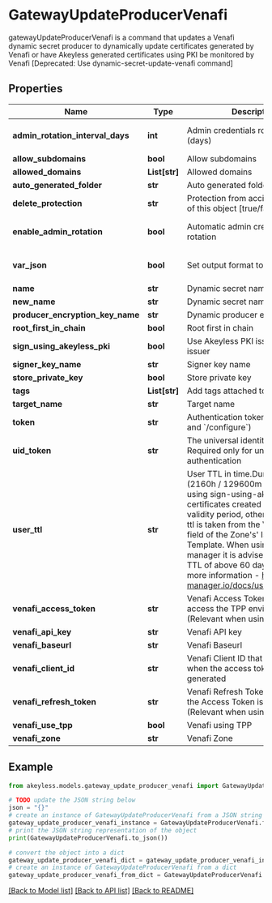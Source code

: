 # GatewayUpdateProducerVenafi

gatewayUpdateProducerVenafi is a command that updates a Venafi dynamic secret producer to dynamically update certificates generated by Venafi or have Akeyless generated certificates using PKI be monitored by Venafi [Deprecated: Use dynamic-secret-update-venafi command]

## Properties

Name | Type | Description | Notes
------------ | ------------- | ------------- | -------------
**admin_rotation_interval_days** | **int** | Admin credentials rotation interval (days) | [optional] [default to 0]
**allow_subdomains** | **bool** | Allow subdomains | [optional] 
**allowed_domains** | **List[str]** | Allowed domains | [optional] 
**auto_generated_folder** | **str** | Auto generated folder | [optional] 
**delete_protection** | **str** | Protection from accidental deletion of this object [true/false] | [optional] 
**enable_admin_rotation** | **bool** | Automatic admin credentials rotation | [optional] [default to False]
**var_json** | **bool** | Set output format to JSON | [optional] [default to False]
**name** | **str** | Dynamic secret name | 
**new_name** | **str** | Dynamic secret name | [optional] 
**producer_encryption_key_name** | **str** | Dynamic producer encryption key | [optional] 
**root_first_in_chain** | **bool** | Root first in chain | [optional] 
**sign_using_akeyless_pki** | **bool** | Use Akeyless PKI issuer or Venafi issuer | [optional] 
**signer_key_name** | **str** | Signer key name | [optional] 
**store_private_key** | **bool** | Store private key | [optional] 
**tags** | **List[str]** | Add tags attached to this object | [optional] 
**target_name** | **str** | Target name | [optional] 
**token** | **str** | Authentication token (see &#x60;/auth&#x60; and &#x60;/configure&#x60;) | [optional] 
**uid_token** | **str** | The universal identity token, Required only for universal_identity authentication | [optional] 
**user_ttl** | **str** | User TTL in time.Duration format (2160h / 129600m / etc...). When using sign-using-akeyless-pki certificates created will have this validity period, otherwise the user-ttl is taken from the Validity Period field of the Zone&#39;s&#39; Issuing Template. When using cert-manager it is advised to have a TTL of above 60 days (1440h). For more information - https://cert-manager.io/docs/usage/certificate/ | [optional] [default to '2160h']
**venafi_access_token** | **str** | Venafi Access Token to use to access the TPP environment (Relevant when using TPP) | [optional] 
**venafi_api_key** | **str** | Venafi API key | [optional] 
**venafi_baseurl** | **str** | Venafi Baseurl | [optional] 
**venafi_client_id** | **str** | Venafi Client ID that was used when the access token was generated | [optional] [default to 'akeyless']
**venafi_refresh_token** | **str** | Venafi Refresh Token to use when the Access Token is expired (Relevant when using TPP) | [optional] 
**venafi_use_tpp** | **bool** | Venafi using TPP | [optional] 
**venafi_zone** | **str** | Venafi Zone | [optional] 

## Example

```python
from akeyless.models.gateway_update_producer_venafi import GatewayUpdateProducerVenafi

# TODO update the JSON string below
json = "{}"
# create an instance of GatewayUpdateProducerVenafi from a JSON string
gateway_update_producer_venafi_instance = GatewayUpdateProducerVenafi.from_json(json)
# print the JSON string representation of the object
print(GatewayUpdateProducerVenafi.to_json())

# convert the object into a dict
gateway_update_producer_venafi_dict = gateway_update_producer_venafi_instance.to_dict()
# create an instance of GatewayUpdateProducerVenafi from a dict
gateway_update_producer_venafi_from_dict = GatewayUpdateProducerVenafi.from_dict(gateway_update_producer_venafi_dict)
```
[[Back to Model list]](../README.md#documentation-for-models) [[Back to API list]](../README.md#documentation-for-api-endpoints) [[Back to README]](../README.md)


